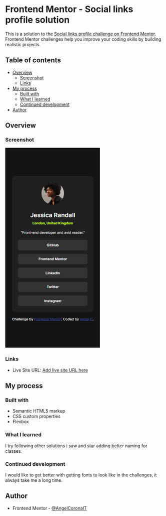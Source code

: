 # Frontend Mentor - Social links profile solution

This is a solution to the [Social links profile challenge on Frontend Mentor](https://www.frontendmentor.io/challenges/social-links-profile-UG32l9m6dQ). Frontend Mentor challenges help you improve your coding skills by building realistic projects.

## Table of contents

- [Overview](#overview)
  - [Screenshot](#screenshot)
  - [Links](#links)
- [My process](#my-process)
  - [Built with](#built-with)
  - [What I learned](#what-i-learned)
  - [Continued development](#continued-development)
- [Author](#author)

## Overview

### Screenshot

![](./assets/images/screenshot.png)

### Links

- Live Site URL: [Add live site URL here](https://angelcoronait.github.io/FM-BlogPreviewCard/)

## My process

### Built with

- Semantic HTML5 markup
- CSS custom properties
- Flexbox

### What I learned

I try following other solutions i saw and star adding better naming for classes.

### Continued development

I would like to get better with getting fonts to look like in the challenges, it always take me a long time.

## Author

- Frontend Mentor - [@AngelCoronaIT](https://www.frontendmentor.io/profile/AngelCoronaIT)
